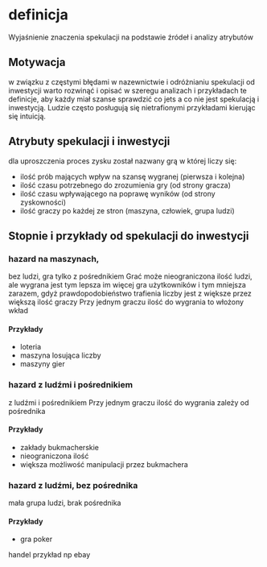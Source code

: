 # definicja
Wyjaśnienie znaczenia spekulacji na podstawie źródeł i analizy atrybutów

## Motywacja
w związku z częstymi błędami w nazewnictwie i odróżnianiu spekulacji od inwestycji warto rozwinąć 
i opisać w szeregu analizach i przykładach te definicje, aby każdy miał szanse sprawdzić co jets a co nie jest spekulacją i inwestycją.
Ludzie często posługują się nietrafionymi przykładami kierując się intuicją.

## Atrybuty spekulacji i inwestycji
dla uproszczenia proces zysku został nazwany grą w której liczy się:
+ ilość prób mających wpływ na szansę wygranej (pierwsza i kolejna)
+ ilość czasu potrzebnego do zrozumienia gry (od strony gracza)
+ ilość czasu wpływającego na poprawę wyników (od strony zyskowności)
+ ilość graczy po każdej ze stron (maszyna, człowiek, grupa ludzi)

## Stopnie i przykłady od spekulacji do inwestycji
### hazard na maszynach, 
bez ludzi, gra tylko z pośrednikiem
Grać może nieograniczona ilość ludzi, ale wygrana jest tym lepsza im więcej gra użytkowników i tym mniejsza zarazem, gdyż prawdopodobieństwo trafienia liczby jest z większe przez większą ilość graczy
Przy jednym graczu ilość do wygrania to włożony wkład
#### Przykłady 
+ loteria
+ maszyna losująca liczby
+ maszyny gier

### hazard z ludźmi i pośrednikiem
z ludźmi i pośrednikiem
Przy jednym graczu ilość do wygrania zależy od pośrednika
#### Przykłady 
+ zakłady bukmacherskie
+ nieograniczona ilość
+ większa możliwość manipulacji przez bukmachera


### hazard z ludźmi, bez pośrednika 
mała grupa ludzi, brak pośrednika
#### Przykłady 
+ gra poker

handel 
przykład np ebay
